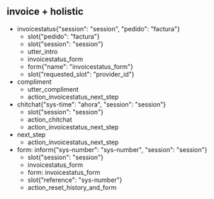 ## invoice + holistic
* invoicestatus{"session": "session", "pedido": "factura"}
    - slot{"pedido": "factura"}
    - slot{"session": "session"}
    - utter_intro
    - invoicestatus_form
    - form{"name": "invoicestatus_form"}
    - slot{"requested_slot": "provider_id"}
* compliment
    - utter_compliment
    - action_invoicestatus_next_step
* chitchat{"sys-time": "ahora", "session": "session"}
    - slot{"session": "session"}
    - action_chitchat
    - action_invoicestatus_next_step
* next_step
    - action_invoicestatus_next_step
* form: inform{"sys-number": "sys-number", "session": "session"}
    - slot{"session": "session"}
    - invoicestatus_form
    - form: invoicestatus_form
    - slot{"reference": "sys-number"}
    - action_reset_history_and_form